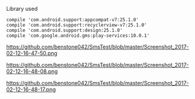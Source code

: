 Library used 

    compile 'com.android.support:appcompat-v7:25.1.0'
    compile 'com.android.support:recyclerview-v7:25.1.0'
    compile 'com.android.support:design:25.1.0'
    compile 'com.google.android.gms:play-services:10.0.1'
    
    
  https://github.com/benstone042/SmsTest/blob/master/Screenshot_2017-02-12-16-47-50.png
  
  https://github.com/benstone042/SmsTest/blob/master/Screenshot_2017-02-12-16-48-08.png
  
  https://github.com/benstone042/SmsTest/blob/master/Screenshot_2017-02-12-16-48-17.png
